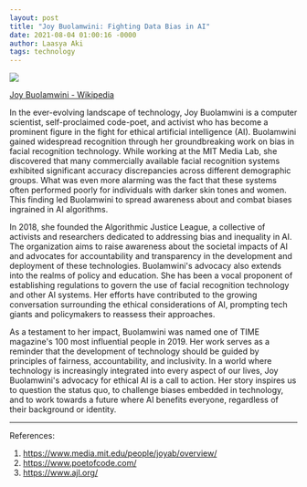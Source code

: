 ```yaml
---
layout: post
title: "Joy Buolamwini: Fighting Data Bias in AI"
date: 2021-08-04 01:00:16 -0000
author: Laasya Aki
tags: technology
---
```

![](https://upload.wikimedia.org/wikipedia/commons/a/ac/Joy_Buolamwini_-_Wikimania_2018_01.jpg)

[Joy Buolamwini - Wikipedia](https://www.google.com/url?sa=i&url=https%3A%2F%2Fen.wikipedia.org%2Fwiki%2FJoy_Buolamwini&psig=AOvVaw2Nl3WxOvavCGddRFax2ofq&ust=1700074765831000&source=images&cd=vfe&opi=89978449&ved=0CBIQjRxqFwoTCKCO4paWxIIDFQAAAAAdAAAAABAD)

In the ever-evolving landscape of technology, Joy Buolamwini is a computer scientist, self-proclaimed code-poet, and activist who has become a prominent figure in the fight for ethical artificial intelligence (AI). Buolamwini gained widespread recognition through her groundbreaking work on bias in facial recognition technology. While working at the MIT Media Lab, she discovered that many commercially available facial recognition systems exhibited significant accuracy discrepancies across different demographic groups. What was even more alarming was the fact that these systems often performed poorly for individuals with darker skin tones and women. This finding led Buolamwini to spread awareness about and combat biases ingrained in AI algorithms.

In 2018, she founded the Algorithmic Justice League, a collective of activists and researchers dedicated to addressing bias and inequality in AI. The organization aims to raise awareness about the societal impacts of AI and advocates for accountability and transparency in the development and deployment of these technologies. Buolamwini's advocacy also extends into the realms of policy and education. She has been a vocal proponent of establishing regulations to govern the use of facial recognition technology and other AI systems. Her efforts have contributed to the growing conversation surrounding the ethical considerations of AI, prompting tech giants and policymakers to reassess their approaches.

As a testament to her impact, Buolamwini was named one of TIME magazine's 100 most influential people in 2019. Her work serves as a reminder that the development of technology should be guided by principles of fairness, accountability, and inclusivity. In a world where technology is increasingly integrated into every aspect of our lives, Joy Buolamwini's advocacy for ethical AI is a call to action. Her story inspires us to question the status quo, to challenge biases embedded in technology, and to work towards a future where AI benefits everyone, regardless of their background or identity.

******

References:
1. https://www.media.mit.edu/people/joyab/overview/
2. https://www.poetofcode.com/
3. https://www.ajl.org/
